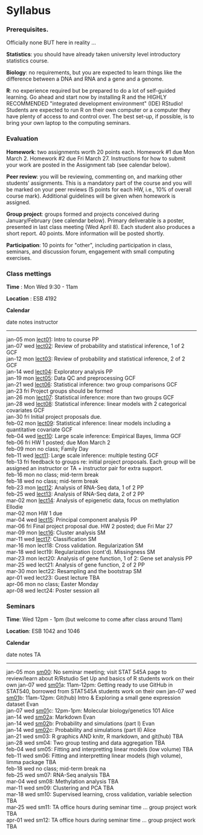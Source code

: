 # Syllabus





### Prerequisites.

Officially none BUT here in reality ...

**Statistics**: you should have already taken university level introductory statistics course.

**Biology**: no requirements, but you are expected to learn things like the difference between a DNA and RNA and a gene and a genome.

**R**: no experience required but be prepared to do a lot of self-guided learning. Go ahead and start now by installing R and the HIGHLY RECOMMENDED "integrated development environment" (IDE) RStudio! Students are expected to run R on their own computer or a computer they have plenty of access to and control over. The best set-up, if possible, is to bring your own laptop to the computing seminars.

### Evaluation

**Homework**: two assignments worth 20 points each. Homework #1 due Mon March 2. Homework #2 due Fri March 27. Instructions for how to submit your work are posted in the Assignment tab (see calendar below).

**Peer review**: you will be reviewing, commenting on, and marking other students’ assignments. This is a mandatory part of the course and you will be marked on your peer reviews (5 points for each HW, i.e., 10% of overall course mark). Additional guidelines will be given when homework is assigned. 

**Group project**: groups formed and projects conceived during January/February (see calendar below). Primary deliverable is a poster, presented in last class meeting (Wed April 8). Each student also produces a short report. 40 points. More information will be posted shortly.

**Participation**: 10 points for "other", including participation in class, seminars, and discussion forum, engagement with small computing exercises.


<!-- unholy hack to make following two tables less wide and the same wide -->
<style type="text/css">
table {
   max-width: 70%;
}
</style>

### Class mettings

**Time** : Mon Wed 9:30 - 11am

**Location** : ESB 4192

**Calendar**


date         notes                                                                                                                                            instructor 
-----------  -----------------------------------------------------------------------------------------------------------------------------------------------  -----------
jan-05 mon   <a href="lect01_course-intro.pdf">lect01</a>: Intro to course                                                                                    PP         
jan-07 wed   <a href="lect02_introToStatInf-probBasics.pdf">lect02</a>: Review of probability and statistical inference, 1 of 2                               GCF        
jan-12 mon   <a href="lect03_introToStatInf-endProbBasics-genInfReview.pdf">lect03</a>: Review of probability and statistical inference, 2 of 2               GCF        
jan-14 wed   <a href="lect04_exploration.pdf">lect04</a>: Exploratory analysis                                                                                PP         
jan-19 mon   <a href="lect05_dataCleaning-qualityControl.pdf">lect05</a>: Data QC and preprocessing                                                           GCF        
jan-21 wed   <a href="lect06_two-groups.pdf">lect06</a>: Statistical inference: two group comparisons                                                         GCF        
jan-23 fri   Project groups should be formed                                                                                                                             
jan-26 mon   <a href="lect07_beyondTwoGroups.pdf">lect07</a>: Statistical inference: more than two groups                                                     GCF        
jan-28 wed   <a href="lect08_moreThanOneCatCovariate-linModGreatestHits.pdf">lect08</a>: Statistical inference: linear models with 2 categorical covariates   GCF        
jan-30 fri    Initial project proposals due.                                                                                                                             
feb-02 mon   <a href="lect09_quantCovariate-manyLineModAtOnce.pdf">lect09</a>: Statistical inference: linear models including a quantitative covariate        GCF        
feb-04 wed   <a href="lect10_limma.pdf">lect10</a>: Large scale inference: Empirical Bayes, limma                                                             GCF        
feb-06 fri   HW 1 posted; due Mon March 2                                                                                                                                
feb-09 mon   no class; Family Day                                                                                                                                        
feb-11 wed   <a href="lect11_multipleTesting.pdf">lect11</a>: Large scale inference: multiple testing                                                         GCF        
feb-13 fri   feedback to groups re: initial project proposals. Each group will be assigned an instructor or TA + instructor pair for extra support.                      
feb-16 mon   no class; mid-term break                                                                                                                                    
feb-18 wed   no class; mid-term break                                                                                                                                    
feb-23 mon   <a href="lect12_RNAseqI.pdf">lect12</a>: Analysis of RNA-Seq data, 1 of 2                                                                        PP         
feb-25 wed   <a href="lect13_RNAseqII.pdf">lect13</a>: Analysis of RNA-Seq data, 2 of 2                                                                       PP         
mar-02 mon   <a href="lect14_Methylation_Presentation_2015.pdf">lect14</a>: Analysis of epigenetic data, focus on methylation                                 Ellodie    
mar-02 mon   HW 1 due                                                                                                                                                    
mar-04 wed   <a href="lect15_PCA.pdf">lect15</a>: Principal component analysis                                                                                PP         
mar-06 fri   Final project proposal due. HW 2 posted; due Fri Mar 27                                                                                                     
mar-09 mon   <a href="lect16_clustering.pdf">lect16</a>: Cluster analysis                                                                                     SM         
mar-11 wed   <a href="lect17_supervised-learning.pdf">lect17</a>: Classification                                                                              SM         
mar-16 mon   lect18: Cross validation. Regularization                                                                                                         SM         
mar-18 wed   lect19: Regularization (cont'd). Missingness                                                                                                     SM         
mar-23 mon   lect20: Analysis of gene function, 1 of 2: Gene set analysis                                                                                     PP         
mar-25 wed   lect21: Analysis of gene function, 2 of 2                                                                                                        PP         
mar-30 mon   lect22: Resampling and the bootstrap                                                                                                             SM         
apr-01 wed   lect23: Guest lecture                                                                                                                            TBA        
apr-06 mon   no class; Easter Monday                                                                                                                                     
apr-08 wed   lect24: Poster session                                                                                                                           all        

### Seminars

**Time**: Wed 12pm - 1pm (but welcome to come after class around 11am)

**Location**: ESB 1042 and 1046

**Calendar**


date         notes                                                                                                                                                              TA                         
-----------  -----------------------------------------------------------------------------------------------------------------------------------------------------------------  ---------------------------
jan-05 mon   <a href="https://stat545-ubc.github.io/topics.html">sm00</a>: No seminar meeting;  visit  STAT 545A page to review/learn about R/Rstudio Set Up and basics of R    students work on their own 
jan-07 wed   <a href="https://stat545-ubc.github.io/git01_git-install.html">sm01</a>a: 11am-12pm: Getting ready to use GitHub in STAT540, borrowed from STAT545A                students work on their own 
jan-07 wed   <a href="sm01b_gitIntro-basic-data-exploration.html">sm01</a>b: 11am-12pm: Git(hub) Intro & Exploring a small gene expression dataset                              Evan                       
jan-07 wed   <a href="sm01c_biology-intro.pdf">sm01</a>c: 12pm-1pm: Molecular biology/genetics 101                                                                              Alice                      
jan-14 wed   <a href="https://stat540-ubc.github.io/sm02a_rMarkdown.html">sm02</a>a: Markdown                                                                                   Evan                       
jan-14 wed   <a href="https://stat540-ubc.github.io/sm02b_introProbCltLln.html">sm02</a>b: Probability and simulations (part I)                                                 Evan                       
jan-14 wed   <a href="sm02c_playing-with-probability.html">sm02</a>c: Probability and simulations (part II)                                                                     Alice                      
jan-21 wed   sm03: R graphics AND knitr, R markdown, and git(hub)                                                                                                               TBA                        
jan-28 wed   sm04: Two group testing and data aggregation                                                                                                                       TBA                        
feb-04 wed   sm05: Fitting and interpretting linear models (low volume)                                                                                                         TBA                        
feb-11 wed   sm06: Fitting and interpretting linear models (high volume), limma package                                                                                         TBA                        
feb-18 wed   no class; mid-term break                                                                                                                                           na                         
feb-25 wed   sm07: RNA-Seq analysis                                                                                                                                             TBA                        
mar-04 wed   sm08: Methylation analysis                                                                                                                                         TBA                        
mar-11 wed   sm09: Clustering and PCA                                                                                                                                           TBA                        
mar-18 wed   sm10: Supervised learning, cross validation, variable selection                                                                                                    TBA                        
mar-25 wed   sm11: TA office hours during seminar time ... group project work                                                                                                   TBA                        
apr-01 wed   sm12: TA office hours during seminar time ... group project work                                                                                                   TBA                        
